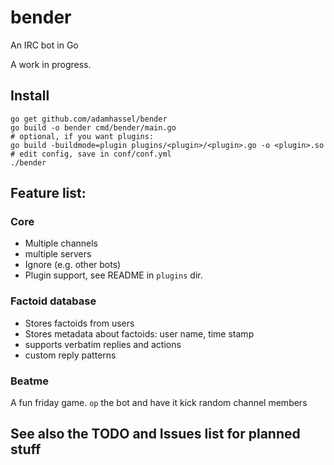 # bender
An IRC bot in Go

A work in progress.

## Install

    go get github.com/adamhassel/bender
	go build -o bender cmd/bender/main.go
	# optional, if you want plugins:
	go build -buildmode=plugin plugins/<plugin>/<plugin>.go -o <plugin>.so
	# edit config, save in conf/conf.yml
	./bender

## Feature list:

### Core
* Multiple channels
* multiple servers
* Ignore (e.g. other bots)
* Plugin support, see README in `plugins` dir.

### Factoid database

* Stores factoids from users
* Stores metadata about factoids: user name, time stamp
* supports verbatim replies and actions
* custom reply patterns

### Beatme

A fun friday game. `op` the bot and have it kick random channel members

## See also the TODO and Issues list for planned stuff
